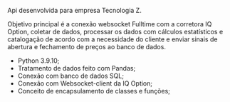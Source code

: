 Api desenvolvida para empresa Tecnologia Z.

Objetivo principal é a conexão websocket Fulltime com a corretora IQ Option, coletar de dados, processar os dados com cálculos estatísticos e catalogação de acordo com a necessidade do cliente e enviar sinais de abertura e fechamento de preços ao banco de dados.

- Python 3.9.10;
- Tratamento de dados feito com Pandas;
- Conexão com banco de dados SQL;
- Conexão com Websocket-client da IQ Option;
- Conceito de encapsulamento de classes e funções;
